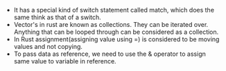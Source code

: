 - It has a special kind of switch statement called match, which does the same think as that of a switch.
- Vector's in rust are known as collections. They can be iterated over. Anything that can be looped through can be considered as a collection.
- In Rust assignment(assigning value using =) is considered to be moving values and not copying.
- To pass data as reference, we need to use the & operator to assign same value to variable in reference.